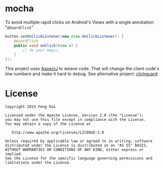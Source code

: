 # mocha
To avoid multiple rapid clicks on Android's Views with a single annotation "```@GuardClick```"
```java
button.setOnClickListener(new View.OnClickListener() {
    @GuardClick
    public void onClick(View v) {
        // do your magic.
    }
});
```

This project uses [AspectJ][AspectJ] to weave code. That will change the client code's line numbers and make it hard to debug. 
See alternative project: [clickguard][clickguard].


# License

    Copyright 2015 Feng Dai

    Licensed under the Apache License, Version 2.0 (the "License");
    you may not use this file except in compliance with the License.
    You may obtain a copy of the License at

       http://www.apache.org/licenses/LICENSE-2.0

    Unless required by applicable law or agreed to in writing, software
    distributed under the License is distributed on an "AS IS" BASIS,
    WITHOUT WARRANTIES OR CONDITIONS OF ANY KIND, either express or implied.
    See the License for the specific language governing permissions and
    limitations under the License.



[AspectJ]:https://github.com/eclipse/org.aspectj
[clickguard]:https://github.com/fengdai/clickguard
